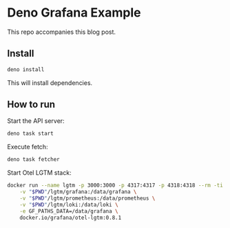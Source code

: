# Deno Grafana Example

This repo accompanies this blog post.

## Install

```bash
deno install
```

This will install dependencies.

## How to run

Start the API server:

```bash
deno task start
```

Execute fetch:

```bash
deno task fetcher
```

Start Otel LGTM stack:

```bash
docker run --name lgtm -p 3000:3000 -p 4317:4317 -p 4318:4318 --rm -ti \
    -v "$PWD"/lgtm/grafana:/data/grafana \
    -v "$PWD"/lgtm/prometheus:/data/prometheus \
    -v "$PWD"/lgtm/loki:/data/loki \
    -e GF_PATHS_DATA=/data/grafana \
    docker.io/grafana/otel-lgtm:0.8.1
```
